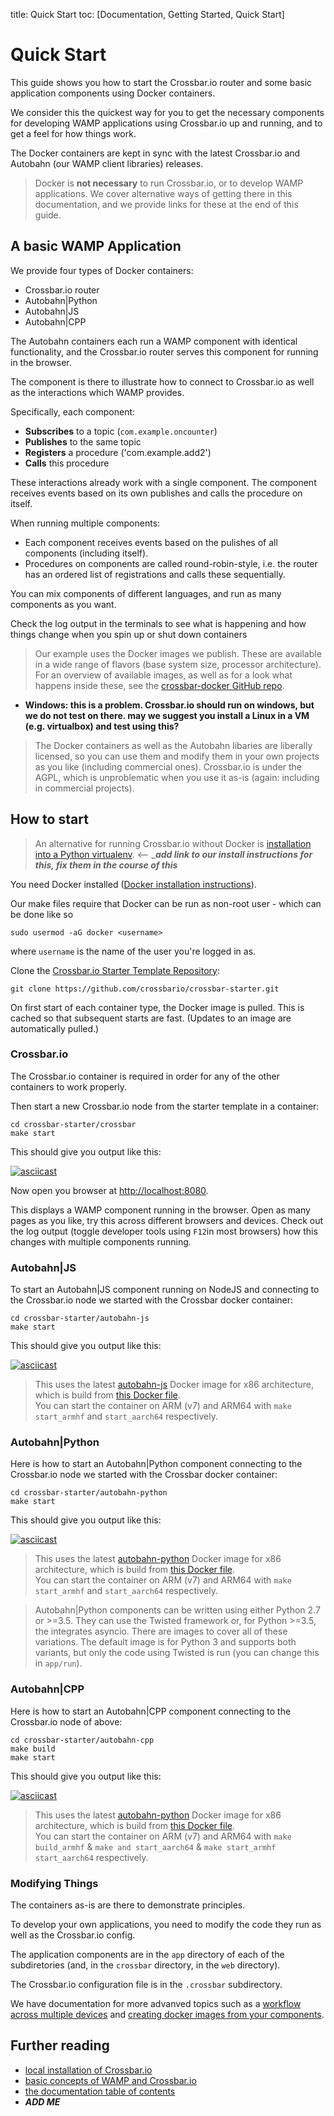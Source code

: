 title: Quick Start
toc: [Documentation, Getting Started, Quick Start]

# Quick Start

This guide shows you how to start the Crossbar.io router and some basic application components using Docker containers.

We consider this the quickest way for you to get the necessary components for developing WAMP applications using Crossbar.io up and running, and to get a feel for how things work.

The Docker containers are kept in sync with the latest Crossbar.io and Autobahn (our WAMP client libraries) releases.

> Docker is **not necessary** to run Crossbar.io, or to develop WAMP applications. We cover alternative ways of getting there in this documentation, and we provide links for these at the end of this guide.

## A basic WAMP Application

We provide four types of Docker containers:

* Crossbar.io router
* Autobahn|Python
* Autobahn|JS
* Autobahn|CPP

The Autobahn containers each run a WAMP component with identical functionality, and the Crossbar.io router serves this component for running in the browser.

The component is there to illustrate how to connect to Crossbar.io as well as the interactions which WAMP provides.

Specifically, each component:

* **Subscribes** to a topic (`com.example.oncounter`)
* **Publishes** to the same topic
* **Registers** a procedure ('com.example.add2')
* **Calls** this procedure

These interactions already work with a single component. The component receives events based on its own publishes and calls the procedure on itself.

When running multiple components:

* Each component receives events based on the pulishes of all components (including itself).
* Procedures on components are called round-robin-style, i.e. the router has an ordered list of registrations and calls these sequentially.

You can mix components of different languages, and run as many components as you want.

Check the log output in the terminals to see what is happening and how things change when you spin up or shut down containers

> Our example uses the Docker images we publish. These are available in a wide range of flavors (base system size, processor architecture). For an overview of available images, as well as for a look what happens inside these, see the [crossbar-docker GitHub repo](https://github.com/crossbario/crossbar-docker).

- **Windows: this is a problem. Crossbar.io should run on windows, but we do not test on there. may we suggest you install a Linux in a VM (e.g. virtualbox) and test using this?**

> The Docker containers as well as the Autobahn libaries are liberally licensed, so you can use them and modify them in your own projects as you like (including commercial ones). Crossbar.io is under the AGPL, which is unproblematic when you use it as-is (again: including in commercial projects).


## How to start

> An alternative for running Crossbar.io without Docker is [installation into a Python virtualenv](http://asciinema.org/a/e9jpon411vb7w82c7fpikha6d
). <-- ____add link to our install instructions for this, fix them in the course of this___

You need Docker installed ([Docker installation instructions](https://docs.docker.com/engine/installation/)).

Our make files require that Docker can be run as non-root user - which can be done like so

```console
sudo usermod -aG docker <username>
```

where `username` is the name of the user you're logged in as.

Clone the [Crossbar.io Starter Template Repository](https://github.com/crossbario/crossbar-starter):

```console
git clone https://github.com/crossbario/crossbar-starter.git
```

On first start of each container type, the Docker image is pulled. This is cached so that subsequent starts are fast. (Updates to an image are automatically pulled.)

### Crossbar.io

The Crossbar.io container is required in order for any of the other containers to work properly.

Then start a new Crossbar.io node from the starter template in a container:

```console
cd crossbar-starter/crossbar
make start
```
This should give you output like this:

[![asciicast](https://asciinema.org/a/6ufqm00z2xmdb3xdnrrzf4es7.png)](https://asciinema.org/a/6ufqm00z2xmdb3xdnrrzf4es7)

Now open you browser at [http://localhost:8080](http://localhost:8080).

This displays a WAMP component running in the browser. Open as many pages as you like, try this across different browsers and devices. Check out the log output (toggle developer tools using `F12`in most browsers) how this changes with multiple components running.


### Autobahn|JS

To start an Autobahn|JS component running on NodeJS and connecting to the Crossbar.io node we started with the Crossbar docker container:

```console
cd crossbar-starter/autobahn-js
make start
```

This should give you output like this:

[![asciicast](https://asciinema.org/a/5bd3oco61umd4to8qxfixzbh4.png)](https://asciinema.org/a/5bd3oco61umd4to8qxfixzbh4)

> This uses the latest [autobahn-js](https://hub.docker.com/r/crossbario/autobahn-js/) Docker image for x86 architecture, which is build from [this Docker file](https://github.com/crossbario/crossbar-docker/blob/master/autobahn-js/x86_64/Dockerfile.alpine).     
You can start the container on ARM (v7) and ARM64 with `make start_armhf` and `start_aarch64` respectively.

### Autobahn|Python

Here is how to start an Autobahn|Python component connecting to the Crossbar.io node we started with the Crossbar docker container:

```console
cd crossbar-starter/autobahn-python
make start
```

This should give you output like this:

[![asciicast](https://asciinema.org/a/a4d35xf82ylibi0jqwfje56b0.png)](https://asciinema.org/a/a4d35xf82ylibi0jqwfje56b0)

> This uses the latest [autobahn-python](https://hub.docker.com/r/crossbario/autobahn-python/) Docker image for x86 architecture, which is build from [this Docker file](https://github.com/crossbario/crossbar-docker/blob/master/autobahn-python/x86_64/Dockerfile.cpy3-alpine).     
You can start the container on ARM (v7) and ARM64 with `make start_armhf` and `start_aarch64` respectively.     

> Autobahn|Python components can be written using either Python 2.7 or >=3.5. They can use  the Twisted framework or, for Python >=3.5, the integrates asyncio. There are images to cover all of these variations. The default image is for Python 3 and supports both variants, but only the code using Twisted is run (you can change this in `app/run`).


### Autobahn|CPP

Here is how to start an Autobahn|CPP component connecting to the Crossbar.io node of above:

```console
cd crossbar-starter/autobahn-cpp
make build
make start
```

This should give you output like this:

[![asciicast](https://asciinema.org/a/aqpejunlkxbk8o4iuaz1lm9x8.png)](https://asciinema.org/a/aqpejunlkxbk8o4iuaz1lm9x8)

> This uses the latest [autobahn-python](https://hub.docker.com/r/crossbario/autobahn-cpp/) Docker image for x86 architecture, which is build from [this Docker file](https://github.com/crossbario/crossbar-docker/blob/master/autobahn-cpp/x86_64/Dockerfile.gcc).     
You can start the container on ARM (v7) and ARM64 with `make build_armhf` & `make and start_aarch64` & `make start_armhf` `start_aarch64` respectively.


### Modifying Things

The containers as-is are there to demonstrate principles.

To develop your own applications, you need to modify the code they run as well as the Crossbar.io config.

The application components are in the `app` directory of each of the subdiretories (and, in the `crossbar` directory, in the `web` directory).

The Crossbar.io configuration file is in the `.crossbar` subdirectory.

We have documentation for more advanved topics such as a [workflow across multiple devices]() and [creating docker images from your components]().

## Further reading

* [local installation of Crossbar.io]()
* [basic concepts of WAMP and Crossbar.io]()
* [the documentation table of contents]()
* ***ADD ME***
